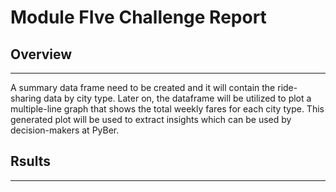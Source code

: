 # Module FIve Challenge Report

## Overview
---

A summary data frame need to be created and it will contain the ride-sharing data by city type. Later on, the dataframe will be utilized to plot a multiple-line graph that shows the total weekly fares for each city type. This generated plot will be used to extract insights which can be used by decision-makers at PyBer.

## Rsults
---

